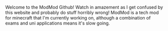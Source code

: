 Welcome to the ModMod Github! Watch in amazement as I get confused by this website and probably do stuff horribly wrong!
ModMod is a tech mod for minecraft that I'm currently working on, although a combination of exams and uni applications means it's slow going.
